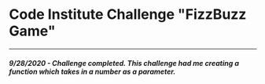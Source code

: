 # Code Institute Challenge "FizzBuzz Game"

------------------------------------------


#### *9/28/2020 - Challenge completed. This challenge had me creating a function which takes in a number as a parameter.*